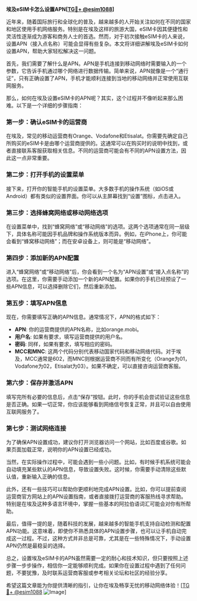 **埃及eSIM卡怎么设置APN[[TG💪+ @esim1088](https://t.me/s/esim1088)]**

近年来，随着国际旅行和全球化的普及，越来越多的人开始关注如何在不同的国家和地区使用手机网络服务。特别是在埃及这样的旅游大国，eSIM卡因其便捷性和灵活性逐渐成为游客和商务人士的首选。然而，对于初次接触eSIM卡的人来说，设置APN（接入点名称）可能会显得有些复杂。本文将详细讲解埃及eSIM卡如何设置APN，帮助大家轻松解决这一问题。

首先，我们需要了解什么是APN。APN是手机连接到移动网络时需要输入的一个参数，它告诉手机通过哪个网络进行数据传输。简单来说，APN就像是一个“通行证”，只有正确设置了APN，手机才能顺利连接到当地的移动网络并正常使用互联网服务。

那么，如何在埃及设置eSIM卡的APN呢？其实，这个过程并不像听起来那么困难。以下是一个详细的步骤指南：

### **第一步：确认eSIM卡的运营商**
在埃及，常见的移动运营商有Orange、Vodafone和Etisalat。你需要先确定自己所购买的eSIM卡是由哪个运营商提供的。这通常可以在购买时的说明中找到，或者直接联系客服获取相关信息。不同的运营商可能会有不同的APN设置方法，因此这一点非常重要。

### **第二步：打开手机的设置菜单**
接下来，打开你的智能手机的设置菜单。大多数手机的操作系统（如iOS或Android）都有类似的设置界面。你可以从主屏幕找到“设置”图标，点击进入。

### **第三步：选择蜂窝网络或移动网络选项**
在设置菜单中，找到“蜂窝网络”或“移动网络”的选项。这两个选项通常在同一层级下，具体名称可能因手机品牌和操作系统版本而异。例如，在iPhone上，你可能会看到“蜂窝移动网络”；而在安卓设备上，则可能是“移动网络”。

### **第四步：添加新的APN配置**
进入“蜂窝网络”或“移动网络”后，你会看到一个名为“APN设置”或“接入点名称”的选项。在这里，你需要手动添加一个新的APN配置。如果你的手机已经预设了一些APN信息，可以选择删除它们，然后重新添加。

### **第五步：填写APN信息**
现在，你需要填写正确的APN信息。通常情况下，APN的格式如下：
- **APN**: 你的运营商提供的APN名称，比如orange.mobi。
- **用户名**: 如果有要求，填写运营商提供的用户名。
- **密码**: 同样，如果有要求，填写相应的密码。
- **MCC和MNC**: 这两个代码分别代表移动国家代码和移动网络代码。对于埃及，MCC通常是602，而MNC则根据运营商不同而有所变化（Orange为01，Vodafone为02，Etisalat为03）。如果不确定，可以直接咨询运营商客服。

### **第六步：保存并激活APN**
填写完所有必要的信息后，点击“保存”按钮。此时，你的手机会尝试验证这些信息是否正确。如果一切正常，你应该能够看到网络信号恢复正常，并且可以自由使用互联网服务了。

### **第七步：测试网络连接**
为了确保APN设置成功，建议你打开浏览器访问一个网站，比如百度或谷歌。如果页面加载正常，说明你的APN设置已经成功。

当然，在实际操作过程中，可能会遇到一些小问题。比如，有时候手机系统可能会自动填充某些默认的APN信息，导致设置失败。这时候，你需要手动清除这些默认值，重新输入正确的信息。

此外，还有一些技巧可以帮助你更顺利地完成APN设置。比如，你可以提前查阅运营商官方网站上的APN设置指南，或者直接拨打运营商的客服热线寻求帮助。特别是在埃及这种多语言环境中，掌握一些基本的阿拉伯语词汇可能会对你有所帮助。

最后，值得一提的是，随着科技的发展，越来越多的智能手机支持自动检测和配置APN功能。这意味着，即使你不熟悉具体的APN设置步骤，也可以让手机自动完成这一过程。不过，这种方式并非总是可靠，尤其是在一些特殊情况下，手动设置APN仍然是最稳妥的选择。

总之，设置埃及eSIM卡的APN虽然需要一定的耐心和技术知识，但只要按照上述步骤一步步操作，相信你一定能够顺利完成。如果你在设置过程中遇到了任何问题，不要犹豫，及时联系运营商客服或参考相关论坛和社区的经验分享。

希望这篇文章能为你提供清晰的指引，让你在埃及畅享无忧的移动网络体验！[[TG💪+ @esim1088](https://t.me/s/esim1088) ![Image](https://i.postimg.cc/4NQfJmqS/Snipaste-2025-05-13-00-14-12.png)]